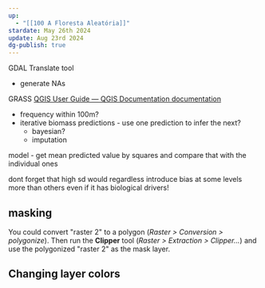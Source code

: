 ```yaml
---
up:
  - "[[100 A Floresta Aleatória]]"
stardate: May 26th 2024
update: Aug 23rd 2024
dg-publish: true
---
```


GDAL
Translate tool
- generate NAs

GRASS
[QGIS User Guide — QGIS Documentation documentation](https://docs.qgis.org/3.28/en/docs/user_manual/index.html)



- frequency within 100m?
- iterative biomass predictions - use one prediction to infer the next? 
	- bayesian?
	- imputation

model - get mean predicted value by squares and compare that with the individual ones

dont forget that high sd would regardless introduce bias at some levels more than others even if it has biological drivers!


## masking
You could convert "raster 2" to a polygon (_Raster > Conversion > polygonize_). Then run the **Clipper** tool (_Raster > Extraction > Clipper..._) and use the polygonized "raster 2" as the mask layer.

## Changing layer colors
